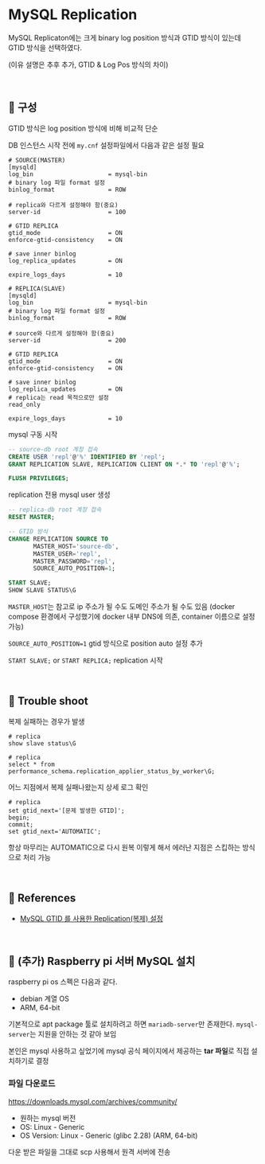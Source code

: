 # MySQL Replication

MySQL Replicaton에는 크게 binary log position 방식과 GTID 방식이 있는데 GTID 방식을 선택하였다.

(이유 설명은 추후 추가, GTID & Log Pos 방식의 차이)

<br>

## 📌 구성

GTID 방식은 log position 방식에 비해 비교적 단순

DB 인스턴스 시작 전에 `my.cnf` 설정파일에서 다음과 같은 설정 필요

```
# SOURCE(MASTER)
[mysqld]
log_bin                     = mysql-bin
# binary log 파일 format 설정
binlog_format               = ROW

# replica와 다르게 설정해야 함(중요)
server-id                   = 100

# GTID REPLICA
gtid_mode                   = ON
enforce-gtid-consistency    = ON

# save inner binlog
log_replica_updates         = ON

expire_logs_days            = 10

# REPLICA(SLAVE)
[mysqld]
log_bin                     = mysql-bin
# binary log 파일 format 설정
binlog_format               = ROW

# source와 다르게 설정해야 함(중요)
server-id                   = 200

# GTID REPLICA
gtid_mode                   = ON
enforce-gtid-consistency    = ON

# save inner binlog
log_replica_updates         = ON
# replica는 read 목적으로만 설정
read_only

expire_logs_days            = 10
```

mysql 구동 시작

```sql
-- source-db root 계정 접속
CREATE USER 'repl'@'%' IDENTIFIED BY 'repl';
GRANT REPLICATION SLAVE, REPLICATION CLIENT ON *.* TO 'repl'@'%';

FLUSH PRIVILEGES;
```
replication 전용 mysql user 생성

```sql
-- replica-db root 계정 접속
RESET MASTER;

-- GTID 방식
CHANGE REPLICATION SOURCE TO
       MASTER_HOST='source-db',
       MASTER_USER='repl',
       MASTER_PASSWORD='repl',
       SOURCE_AUTO_POSITION=1;

START SLAVE;
SHOW SLAVE STATUS\G
```
`MASTER_HOST`는 참고로 ip 주소가 될 수도 도메인 주소가 될 수도 있음
(docker compose 환경에서 구성했기에 docker 내부 DNS에 의존, container 이름으로 설정 가능)

`SOURCE_AUTO_POSITION=1` gtid 방식으로 position auto 설정 추가

`START SLAVE;` or `START REPLICA;` replication 시작

<br>

## 📌 Trouble shoot

복제 실패하는 경우가 발생

```mysql
# replica
show slave status\G
```

```mysql
# replica
select * from performance_schema.replication_applier_status_by_worker\G;
```
어느 지점에서 복제 실패나왔는지 상세 로그 확인

```mysql
# replica
set gtid_next='[문제 발생한 GTID]';
begin;
commit;
set gtid_next='AUTOMATIC';
```
항상 마무리는 AUTOMATIC으로 다시 원복
이렇게 해서 에러난 지점은 스킵하는 방식으로 처리 가능

<br>

## 📌 References

- [MySQL GTID 를 사용한 Replication(복제) 설정](https://hoing.io/archives/18445)

<br>

## 📌 (추가) Raspberry pi 서버 MySQL 설치

raspberry pi os 스펙은 다음과 같다.

- debian 계열 OS
- ARM, 64-bit

기본적으로 apt package 툴로 설치하려고 하면 `mariadb-server`만 존재한다.
`mysql-server`는 지원을 안하는 것 같아 보임

본인은 mysql 사용하고 싶었기에 mysql 공식 페이지에서 제공하는 **tar 파일**로 직접 설치하기로 결정

### 파일 다운로드

https://downloads.mysql.com/archives/community/

- 원하는 mysql 버전
- OS: Linux - Generic
- OS Version: Linux - Generic (glibc 2.28) (ARM, 64-bit)

다운 받은 파일을 그대로 scp 사용해서 원격 서버에 전송


